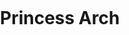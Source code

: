 # Princess Arch

<html>
<head>
  <meta charset='utf-8' />
  <title>Display a map</title>
  <meta name='viewport' content='initial-scale=1,maximum-scale=1,user-scalable=no' />
  <script src='https://api.tiles.mapbox.com/mapbox-gl-js/v0.49.0/mapbox-gl.js'></script>
  <link href='https://api.tiles.mapbox.com/mapbox-gl-js/v0.49.0/mapbox-gl.css' rel='stylesheet' />
  <style>
    body { margin:0; padding:0; }
    #map { position:absolute; top:0; bottom:0; width:100%; }
  </style>
</head>
<body>

<div id='map'></div>
<script>
mapboxgl.accessToken = 'pk.eyJ1IjoiaGVsc2xleXJlIiwiYSI6ImNqcDM0Ym4wdTBlNHQzcnMwdDRmN3FpdWsifQ.4cypf_JwfOAN9YQJnc42Cw';
const map = new mapboxgl.Map({
  container: 'map',
  style: 'mapbox://styles/helsleyre/cjp34o3z928ld2rn138vlorx8',
  center: [-83.618460, 37.827250],
  zoom: 16.2
});
</script>

</body>
</html>

